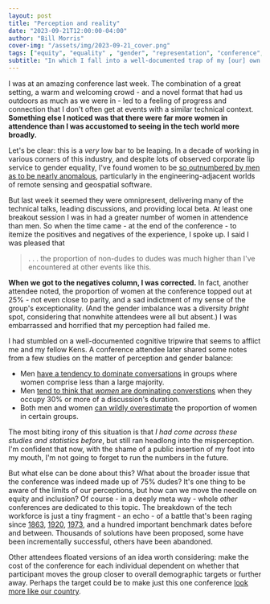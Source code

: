 ```yaml
---
layout: post
title: "Perception and reality"
date: "2023-09-21T12:00:00-04:00"
author: "Bill Morris"
cover-img: "/assets/img/2023-09-21_cover.png"
tags: ["equity", "equality" , "gender", "representation", "conference", "tech"]
subtitle: "In which I fall into a well-documented trap of my [our] own devising."
---
```


I was at an amazing conference last week. The combination of a great setting, a warm and welcoming crowd - and a novel format that had us outdoors as much as we were in - led to a feeling of progress and connection that I don't often get at events with a similar technical context. __Something else I noticed was that there were far more women in attendence than I was accustomed to seeing in the tech world more broadly.__

Let's be clear: this is a _very_ low bar to be leaping. In a decade of working in various corners of this industry, and despite lots of observed corporate lip service to gender equality, I've found women to be [so outnumbered by men as to be nearly anomalous](https://www.scientificamerican.com/article/there-are-too-few-women-in-computer-science-and-engineering/), particularly in the engineering-adjacent worlds of remote sensing and geospatial software.

But last week it seemed they were omnipresent, delivering many of the technical talks, leading discussions, and providing local beta. At least one breakout session I was in had a greater number of women in attendence than men. So when the time came - at the end of the conference - to itemize the positives and negatives of the experience, I spoke up. I said I was pleased that 

> . . . the proportion of non-dudes to dudes was much higher than I've encountered at other events like this.

__When we got to the negatives column, I was corrected.__ In fact, another attendee noted, the proportion of women at the conference topped out at 25% - not even close to parity, and a sad indictment of my sense of the group's exceptionality. (And the gender imbalance was a diversity _bright_ spot, considering that nonwhite attendees were all but absent.) I was embarrassed and horrified that my perception had failed me.

I had stumbled on a well-documented cognitive tripwire that seems to afflict me and my fellow Kens. A conference attendee later shared some notes from a few studies on the matter of perception and gender balance:

- Men [have a tendency to dominate conversations](https://web.archive.org/web/20221026205519/https://leeshaker.com/wp-content/uploads/2012/08/Gender-Inequality-in-Deliberative-Participation-APSR-2012.pdf) in groups where women comprise less than a large majority.
- Men [tend to think that _women_ are dominating converstions](https://www.goodreads.com/book/show/454582.Man_Made_Language?from_search=true&from_srp=true&qid=V8ne43VT3G&rank=1) when they occupy 30% or more of a discussion's duration.
- Both men and women [can wildly overestimate](https://webershandwick.com/uploads/news/files/female-ceo-reputation-premium-executive-summary.pdf) the proportion of women in certain groups.

The most biting irony of this situation is that _I had come across these studies and statistics before_, but still ran headlong into the misperception. I'm confident that now, with the shame of a public insertion of my foot into my mouth, I'm not going to forget to run the numbers in the future.

But what else can be done about this? What about the broader issue that the conference was indeed made up of 75% dudes? It's one thing to be aware of the limits of our perceptions, but how can we move the needle on equity and inclusion? Of course - in a deeply meta way - whole _other_ conferences are dedicated to this topic. The breakdown of the tech workforce is just a tiny fragment - an echo - of a battle that's been raging since [1863](https://en.wikipedia.org/wiki/End_of_slavery_in_the_United_States), [1920](https://en.wikipedia.org/wiki/Women%27s_suffrage_in_the_United_States), [1973](https://en.wikipedia.org/wiki/Roe_v._Wade), and a hundred important benchmark dates before and between. Thousands of solutions have been proposed, some have been incrementally successful, others have been abandoned.

Other attendees floated versions of an idea worth considering: make the cost of the conference for each individual dependent on whether that participant moves the group closer to overall demographic targets or further away. Perhaps the target could be to make just this one conference [look more like our country](https://www.census.gov/quickfacts/fact/table/US/PST045222).
